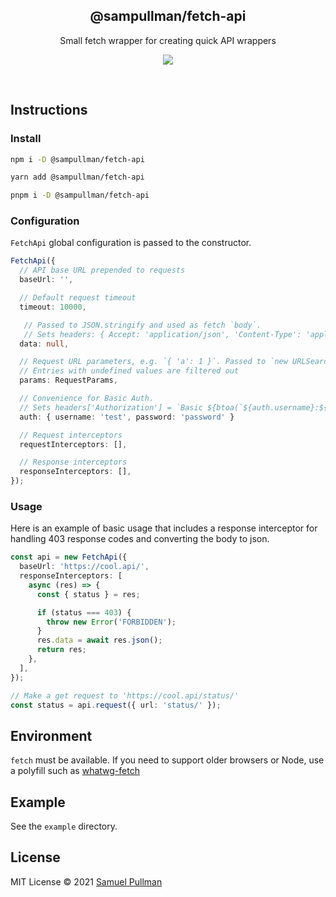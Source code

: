 <h2 align='center'>@sampullman/fetch-api</h2>

<p align='center'>Small fetch wrapper for creating quick API wrappers</p>

<p align='center'>
<a href='https://www.npmjs.com/package/@sampullman/fetch-api'>
  <img src='https://img.shields.io/npm/v/@sampullman/fetch-api?color=222&style=flat-square'>
</a>
</p>

<br>

## Instructions

### Install

```bash
npm i -D @sampullman/fetch-api
```

```bash
yarn add @sampullman/fetch-api
```

```bash
pnpm i -D @sampullman/fetch-api
```

### Configuration

`FetchApi` global configuration is passed to the constructor.

```ts
FetchApi({
  // API base URL prepended to requests
  baseUrl: '',

  // Default request timeout
  timeout: 10000,

   // Passed to JSON.stringify and used as fetch `body`.
   // Sets headers: { Accept: 'application/json', 'Content-Type': 'application/json' }
  data: null,

  // Request URL parameters, e.g. `{ 'a': 1 }`. Passed to `new URLSearchParams(params)`
  // Entries with undefined values are filtered out
  params: RequestParams,

  // Convenience for Basic Auth.
  // Sets headers['Authorization'] = `Basic ${btoa(`${auth.username}:${auth.password}`)}`
  auth: { username: 'test', password: 'password' }

  // Request interceptors
  requestInterceptors: [],

  // Response interceptors
  responseInterceptors: [],
});
```

### Usage

Here is an example of basic usage that includes a response interceptor for handling 403 response codes and converting the body to json.

```ts
const api = new FetchApi({
  baseUrl: 'https://cool.api/',
  responseInterceptors: [
    async (res) => {
      const { status } = res;

      if (status === 403) {
        throw new Error('FORBIDDEN');
      }
      res.data = await res.json();
      return res;
    },
  ],
});

// Make a get request to 'https://cool.api/status/'
const status = api.request({ url: 'status/' });
```

## Environment

`fetch` must be available. If you need to support older browsers or Node, use a polyfill such as [whatwg-fetch](https://github.com/github/fetch)

## Example

See the `example` directory.

## License

MIT License © 2021 [Samuel Pullman](https://github.com/sampullman)
